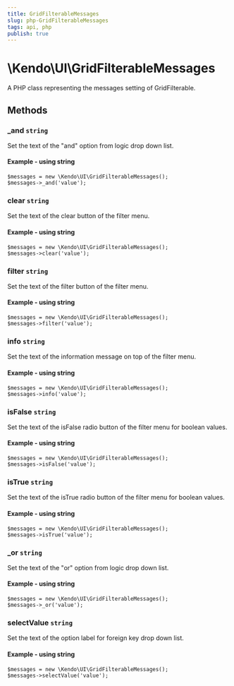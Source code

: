 ```yaml
---
title: GridFilterableMessages
slug: php-GridFilterableMessages
tags: api, php
publish: true
---
```


# \Kendo\UI\GridFilterableMessages

A PHP class representing the messages setting of GridFilterable.


## Methods

### _and `string`

Set the text of the "and" option from logic drop down list.


#### Example - using string
    $messages = new \Kendo\UI\GridFilterableMessages();
    $messages->_and('value');

### clear `string`

Set the text of the clear button of the filter menu.


#### Example - using string
    $messages = new \Kendo\UI\GridFilterableMessages();
    $messages->clear('value');

### filter `string`

Set the text of the filter button of the filter menu.


#### Example - using string
    $messages = new \Kendo\UI\GridFilterableMessages();
    $messages->filter('value');

### info `string`

Set the text of the information message on top of the filter menu.


#### Example - using string
    $messages = new \Kendo\UI\GridFilterableMessages();
    $messages->info('value');

### isFalse `string`

Set the text of the isFalse radio button of the filter menu for boolean values.


#### Example - using string
    $messages = new \Kendo\UI\GridFilterableMessages();
    $messages->isFalse('value');

### isTrue `string`

Set the text of the isTrue radio button of the filter menu for boolean values.


#### Example - using string
    $messages = new \Kendo\UI\GridFilterableMessages();
    $messages->isTrue('value');

### _or `string`

Set the text of the "or" option from logic drop down list.


#### Example - using string
    $messages = new \Kendo\UI\GridFilterableMessages();
    $messages->_or('value');

### selectValue `string`

Set the text of the option label for foreign key drop down list.


#### Example - using string
    $messages = new \Kendo\UI\GridFilterableMessages();
    $messages->selectValue('value');


